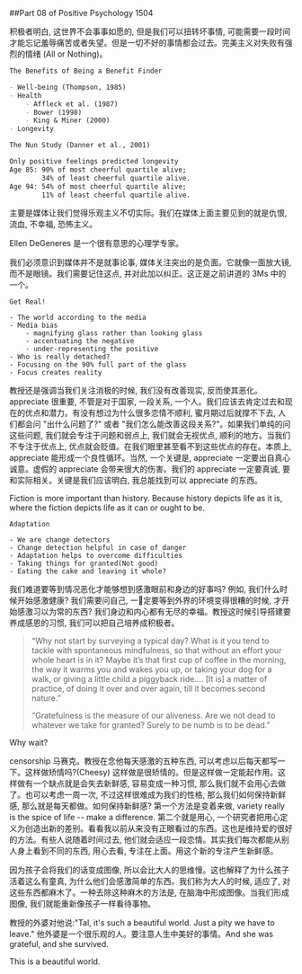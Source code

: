 ##Part 08 of Positive Psychology 1504

积极者明白, 这世界不会事事如愿的, 但是我们可以扭转坏事情, 可能需要一段时间才能忘记羞辱痛苦或者失望。但是一切不好的事情都会过去。完美主义对失败有强烈的情绪 (All or Nothing)。

```Markdown
The Benefits of Being a Benefit Finder

- Well-being (Thompson, 1985)
- Health
	- Affleck et al. (1987)
	- Bower (1998)
	- King & Miner (2000)
- Longevity

The Nun Study (Danner et al., 2001)

Only positive feelings predicted longevity
Age 85:	90% of most cheerful quartile alive;
		34% of least cheerful quartile alive.
Age 94: 54% of most cheerful quartile alive;
		11% of least cheerful quartile alive.
```

主要是媒体让我们觉得乐观主义不切实际。我们在媒体上面主要见到的就是仇恨, 流血, 不幸福, 恐怖主义。

Ellen DeGeneres 是一个很有意思的心理学专家。

我们必须意识到媒体并不是就事论事, 媒体关注突出的是负面。它就像一面放大镜, 而不是眼镜。我们需要记住这点, 并对此加以纠正。这正是之前讲道的 3Ms 中的一个。

```
Get Real!

- The world according to the media
- Media bias
	- magnifying glass rather than looking glass
	- accentuating the negative
	- under-representing the positive
- Who is really detached?
- Focusing on the 90% full part of the glass
- Focus creates reality
```

教授还是强调当我们关注消极的时候, 我们没有改善现实, 反而使其恶化。appreciate 很重要, 不管是对于国家, 一段关系, 一个人。我们应该去肯定过去和现在的优点和潜力。有没有想过为什么很多恋情不顺利, 蜜月期过后就撑不下去, 人们都会问 "出什么问题了?" 或者 "我们怎么能改善这段关系?"。如果我们单纯的问这些问题, 我们就会专注于问题和弱点上, 我们就会无视优点, 顺利的地方。当我们不专注于优点上, 优点就会贬值。在我们眼里甚至看不到这些优点的存在。本质上, appreciate 能形成一个良性循环。当然, 一个关键是, appreciate 一定要出自真心诚意。虚假的 appreciate 会带来很大的伤害。我们的 appreciate 一定要真诚, 要和实际相关。关键是我们应该明白, 我总能找到可以 appreciate 的东西。

Fiction is more important than history. Because history depicts life as it is, where the fiction depicts life as it can or ought to be.

```
Adaptation

- We are change detectors
- Change detection helpful in case of danger
- Adaptation helps to overcome difficulties
- Taking things for granted(Not good)
- Eating the cake and leaving it whole?
```

我们难道要等到情况恶化才能够想到感激眼前和身边的好事吗? 例如, 我们什么时候开始感激健康? 我们需要问自己, 一𨈖定要等到外界的环境变得很糟的时候, 才开始感激习以为常的东西? 我们身边和内心都有无尽的幸福。教授这时候引导搭建要养成感恩的习惯, 我们可以把自己培养成积极者。

> “Why not start by surveying a typical day?  What is it you tend to tackle with spontaneous mindfulness, so that without an effort your whole heart is in it?  Maybe it’s that first cup of coffee in the morning, the way it warms you and wakes you up, or taking your dog for a walk, or giving a little child a piggyback ride.... [It is] a matter of practice, of doing it over and over again, till it becomes second nature.”
>
> “Gratefulness is the measure of our aliveness.  Are we not dead to whatever we take for granted?  Surely to be numb is to be dead.”

Why wait?

censorship 马赛克。教授在念他每天感激的五种东西, 可以考虑以后每天都写一下。这样做矫情吗?(Cheesy) 这样做是很矫情的。但是这样做一定能起作用。这样做有一个缺点就是会失去新鲜感, 容易变成一种习惯, 那么我们就不会用心去做了。也可以考虑一周一次, 不过这样很难成为我们的性格, 那么我们如何保持新鲜感, 那么就是每天都做。如何保持新鲜感? 第一个方法是变着来做, variety really is the spice of life -- make a difference. 第二个就是用心, 一个研究者把用心定义为创造出新的差别。看看我以前从来没有正眼看过的东西。这也是维持爱的很好的方法。有些人说随着时间过去, 他们就会适应一段恋情。其实我们每次都能从别人身上看到不同的东西, 用心去看, 专注在上面。用这个新的专注产生新鲜感。

因为孩子会将我们的话变成图像, 所以会比大人的思维慢。这也解释了为什么孩子活着这么有童真, 为什么他们会感激简单的东西。我们称为大人的时候, 适应了, 对这些东西都麻木了。一种去除这种麻木的方法是, 在脑海中形成图像。当我们形成图像, 我们就能重新像孩子一样看待事物。

教授的外婆对他说:"Tal, it's such a beautiful world. Just a pity we have to leave." 他外婆是一个很乐观的人。要注意人生中美好的事情。And she was grateful, and she survived.

This is a beautiful world.

